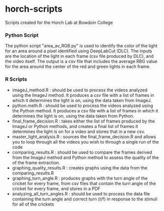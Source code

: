 # horch-scripts
Scripts created for the Horch Lab at Bowdoin College

### Python Script
The python script "area_av_RGB.py" is used to identify the color of the light for an area around a pixel identified using DeepLabCut (DLC). The inputs are the location of the light in each frame (csv file produced by DLC), and the video itself. The output is a csv file that includes the average RBG value for the area around the center of the red and green lights in each frame.

### R Scripts
* imageJ_method.R : should be used to process the videos analyzed using the ImageJ method. It produces a csv file with a list of frames in which it determines the light is on, using the data taken from ImageJ.   
* python.meth.R : should be used to process the videos analyzed using the Python method. It produces a csv file with a list of frames in which it determines the light is on, using the data taken from Python.
* final_frame_decision.R : takes either the list of frames produced by the ImageJ or Python methods, and creates a final list of frames it determines the light is on for a video and stores that in a new csv.
* master_light_analysis.R : sources the final_frame_decision.R and allows you to loop through all the videos you wish to through a single run of the code
* comparing_results.R : should be used to compare the frames derived from the ImageJ method and Python method to assess the quality of the of the frame extraction.
* graphing_quality_results.R : creates graphs using the data from the comparing_results.R
* graphing_turn_angle.R : produces graphs with the turn angle of the cricket for every frame, from csv files that contain the turn angle of the cricket for every frame, and stores in a PDF
* analyzing_all_turn_angles.R : should be used to process the data file containing the turn angle and correct turn (t/f) in response to the stimuli for all of the crickets
